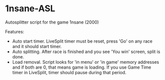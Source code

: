 # 1nsane-ASL
Autosplitter script for the game 1nsane (2000)

Features:
- Auto start timer. LiveSplit timer must be reset, press 'Go' on any race and it should start timer.
- Auto splitting. After race is finished and you see 'You win' screen, split is done.
- Load removal. Script looks for 'in menu' or 'in game' memory addresses and if both are 0, that means game is loading. If you use Game Time timer in LiveSplit, timer should pause during that period.
